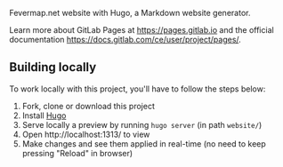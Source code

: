 Fevermap.net website with Hugo, a Markdown website generator.

Learn more about GitLab Pages at https://pages.gitlab.io and the official
documentation https://docs.gitlab.com/ce/user/project/pages/.

## Building locally

To work locally with this project, you'll have to follow the steps below:

1. Fork, clone or download this project
1. Install [Hugo](https://gohugo.io)
1. Serve locally a preview by running `hugo server` (in path `website/`)
1. Open http://localhost:1313/ to view
1. Make changes and see them applied in real-time (no need to keep pressing "Reload" in browser)
